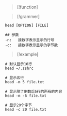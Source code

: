 
> [!function] 
> 



> [!grammer] 
```shell
head [OPTION] [FILE]

## 参数
-n:   接数字表示显示的行号
-c:   接数字表示显示的字节数
```


> [!example] 
```shell
# 默认显示10行
head ~/.zshrc

# 显示五行
head -n 5 file.txt

# 显示除了倒数后6行的所有的内容
head -n -6 file.txt

# 显示20个字节
head -c 20 file.txt
```


